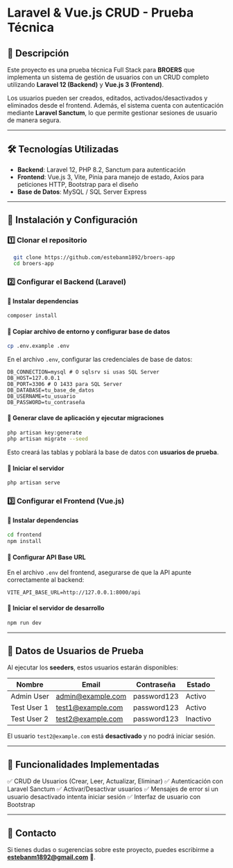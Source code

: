 # Laravel & Vue.js CRUD - Prueba Técnica

## 📌 Descripción
Este proyecto es una prueba técnica Full Stack para **BROERS** que implementa un sistema de gestión de usuarios con un CRUD completo utilizando **Laravel 12 (Backend)** y **Vue.js 3 (Frontend)**.

Los usuarios pueden ser creados, editados, activados/desactivados y eliminados desde el frontend. Además, el sistema cuenta con autenticación mediante **Laravel Sanctum**, lo que permite gestionar sesiones de usuario de manera segura.

---

## 🛠️ Tecnologías Utilizadas
- **Backend**: Laravel 12, PHP 8.2, Sanctum para autenticación
- **Frontend**: Vue.js 3, Vite, Pinia para manejo de estado, Axios para peticiones HTTP, Bootstrap para el diseño
- **Base de Datos**: MySQL / SQL Server Express

---

## 🚀 Instalación y Configuración
### 1️⃣ Clonar el repositorio
```bash
  git clone https://github.com/estebanm1892/broers-app
  cd broers-app
```

### 2️⃣ Configurar el Backend (Laravel)
#### 📌 Instalar dependencias
```bash
composer install
```

#### 📌 Copiar archivo de entorno y configurar base de datos
```bash
cp .env.example .env
```
En el archivo `.env`, configurar las credenciales de base de datos:
```env
DB_CONNECTION=mysql # O sqlsrv si usas SQL Server
DB_HOST=127.0.0.1
DB_PORT=3306 # O 1433 para SQL Server
DB_DATABASE=tu_base_de_datos
DB_USERNAME=tu_usuario
DB_PASSWORD=tu_contraseña
```

#### 📌 Generar clave de aplicación y ejecutar migraciones
```bash
php artisan key:generate
php artisan migrate --seed
```
Esto creará las tablas y poblará la base de datos con **usuarios de prueba**.

#### 📌 Iniciar el servidor
```bash
php artisan serve
```

### 3️⃣ Configurar el Frontend (Vue.js)
#### 📌 Instalar dependencias
```bash
cd frontend
npm install
```

#### 📌 Configurar API Base URL
En el archivo `.env` del frontend, asegurarse de que la API apunte correctamente al backend:
```env
VITE_API_BASE_URL=http://127.0.0.1:8000/api
```

#### 📌 Iniciar el servidor de desarrollo
```bash
npm run dev
```

---

## 📌 Datos de Usuarios de Prueba
Al ejecutar los **seeders**, estos usuarios estarán disponibles:

| Nombre        | Email              | Contraseña     | Estado    |
|--------------|------------------|---------------|-----------|
| Admin User  | admin@example.com | password123   | Activo    |
| Test User 1 | test1@example.com | password123   | Activo    |
| Test User 2 | test2@example.com | password123   | Inactivo  |

El usuario `test2@example.com` está **desactivado** y no podrá iniciar sesión.

---

## 🔑 Funcionalidades Implementadas
✅ CRUD de Usuarios (Crear, Leer, Actualizar, Eliminar)
✅ Autenticación con Laravel Sanctum
✅ Activar/Desactivar usuarios
✅ Mensajes de error si un usuario desactivado intenta iniciar sesión
✅ Interfaz de usuario con Bootstrap

---

## 📧 Contacto
Si tienes dudas o sugerencias sobre este proyecto, puedes escribirme a **estebanm1892@gmail.com** 🚀.

